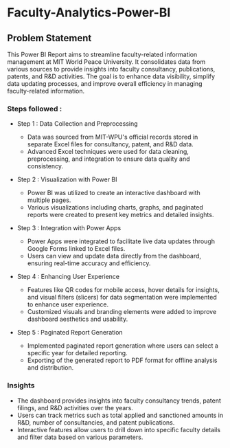 # Faculty-Analytics-Power-BI
## Problem Statement

This Power BI Report aims to streamline faculty-related information management at MIT World Peace University. It consolidates data from various sources to provide insights into faculty consultancy, publications, patents, and R&D activities. The goal is to enhance data visibility, simplify data updating processes, and improve overall efficiency in managing faculty-related information.

### Steps followed :

- Step 1 : Data Collection and Preprocessing

    - Data was sourced from MIT-WPU's official records stored in separate Excel files for consultancy, patent, and R&D 
        data.
    - Advanced Excel techniques were used for data cleaning, preprocessing, and integration to ensure data quality and 
        consistency.
- Step 2 : Visualization with Power BI

    - Power BI was utilized to create an interactive dashboard with multiple pages.
    - Various visualizations including charts, graphs, and paginated reports were created to present key metrics and detailed insights.

- Step 3 : Integration with Power Apps 

    - Power Apps were integrated to facilitate live data updates through Google Forms linked to Excel files.
    - Users can view and update data directly from the dashboard, ensuring real-time accuracy and efficiency.
      
- Step 4 : Enhancing User Experience 

    - Features like QR codes for mobile access, hover details for insights, and visual filters (slicers) for data segmentation were implemented to enhance user experience.
    - Customized visuals and branding elements were added to improve dashboard aesthetics and usability.

- Step 5 : Paginated Report Generation 

    - Implemented paginated report generation where users can select a specific year for detailed reporting.
    - Exporting of the generated report to PDF format for offline analysis and distribution.

### Insights 

- The dashboard provides insights into faculty consultancy trends, patent filings, and R&D activities over the years.
- Users can track metrics such as total applied and sanctioned amounts in R&D, number of consultancies, and patent publications.
- Interactive features allow users to drill down into specific faculty details and filter data based on various parameters.
      
      
